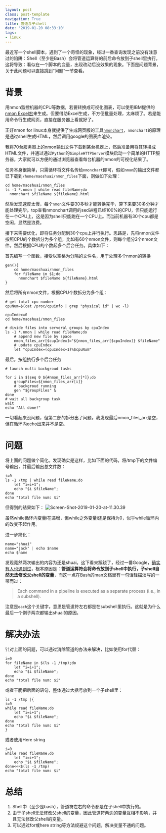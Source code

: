 ```yaml
---
layout: postclass: post-templatenavigation: True
title: 管道与子shell
date: '2019-01-20 08:33:10'
tags:
- linux
---
```


最近写一个shell脚本，遇到了一个奇怪的现象，经过一番查询发现之前没有注意过的陷阱：Shell（至少是Bash）会将管道运算符的前后命令放到子shell里执行。这将导致：看似在一个脚本的变量，出现改动后没效果的现象。下面是问题背景，关于此问题可以直接跳到“问题”一节查看。
# 背景
用nmon监控机器的CPU等数据，若要转换成可视化图表，可以使用IBM提供的[nmon Excel宏](https://www.ibm.com/developerworks/community/wikis/home?lang=en#!/wiki/Power+Systems/page/nmon_analyser)来生成。但要借助Excel生成，不方便批量处理，太麻烦了。若是能用命令行生成网页，直接在服务器上看就好了。

正好nmon for linux本身就提供了生成网页版的工具[`nmonchart`](http://nmon.sourceforge.net/pmwiki.php?n=Site.Nmonchart)，`nmonchart`的原理是通过shell生成HTML，然后调用google的图表库渲染。

我将70台服务器上的nmon输出文件下载到某台机器上，然后准备用将其转换成HTML文件，并通过通过`Python`的`SimpleHTTPServer`模块启动一个简单的HTTP服务器，大家就可以方便的通过浏览器查看每台机器的nmon的可视化结果了。

任务本身很简单，只需循环将文件名传给`nmonchart`即可，假如`nmon`的输出文件都已下载到`/home/maoshuai/nmon_files`下面，则做如下处理：

```
cd home/maoshuai/nmon_files
ls -1 *.nmon | while read fileName;do
  nmonchart $fileName ${fileName}.html
```

然后发现速度太慢，每个`nmon`文件要30多秒才能转换完毕，算下来要30多分钟才能处理完毕。top查看nmonchart调用的sed进程已经100%的CPU，但只能运行在一个CPU上，这是因为shell只能跑在一个CPU上。而当前机器有30个cpu都是空闲，显然是浪费。

接下来需要优化，即将任务分配到30个cpu上并行执行。思路是，先将nmon文件按照CPU的个数拆分为多个组，比如有60个nmon文件，则每个组分2个nmon文件。然后根据CPU的个数起多个后台任务。具体如下：

首先编写一个函数，接受以空格为分隔的文件名，用于处理多个nmon的转换

```
gen(){
    cd home/maoshuai/nmon_files
    for fileName in $1;do
      nmonchart $fileName ${fileName}.html
}
```

然后将所有nmon文件，根据CPU个数拆分为多个组：
```
# get total cpu number
cpuNum=$(cat /proc/cpuinfo | grep "physical id" | wc -l)

cpuIndex=0
cd home/maoshuai/nmon_files

# divide files into serveral groups by cpuIndex
ls -1 *.nmon | while read fileName;do
    # append new file by space
    nmon_files_arr[$cupIndex]="${nmon_files_arr[$cpuIndex]} $fileName" 
    # update cpuIndex
    let "cpuIndex=(cpuIndex+1)%$cpuNum"

```

最后，按组执行多个后台任务
```
# launch multi backgroud tasks

for i in $(seq 0 ${#nmon_files_arr[*]};do
    groupFiles=${nmon_files_arr[i]}
    # backgroud running
    gen "$groupFiles" &
done
# wait all backgroup task
wait
echo "All done!"
```

一切看起来没问题，但第二部的拆分出了问题，我发现最后nmon_files_arr是空，但在循环内echo出来并不是空。

# 问题
将上面的问题做个简化。发现确实是这样，比如下面的代码，将/tmp下的文件编号输出，并最后输出总文件数：

```
i=0
ls -1 /tmp | while read fileName;do
    let "i=i+1";
    echo "$i $fileName";
done
echo "total file num: $i"
```

但得到的结果如下：
![Screen-Shot-2019-01-20-at-11.30.39](/content/images/2019/01/Screen-Shot-2019-01-20-at-11.30.39.jpg)

虽然while循环内变量i在递增，但while之外变量i还是保持为0，似乎while循环内的改变不起作用。

进一步简化：
```
name="shuai"
name="jack" | echo $name
echo $name
```
发现竟然两次输出的内容为还是shuai。这下看来蹊跷了，经过一番Google，[确实有人也遇到过](http://www.linuxprogrammingblog.com/pipe-in-bash-can-be-a-trap)，根本原因是：**管道运算符会将命令放到子shell中执行，子shell自然无法修改父shell的变量**，而这一点在Bash的man文档里有一句话轻描淡写的一带而过：
>Each command in a pipeline is executed as a separate process (i.e., in a subshell).

注意是`each`这个关键字，意思是管道符左右都是在subshell里执行。这就是为什么最后一个例子两次都输出shuai的原因。

# 解决办法
针对上面的问题，可以通过消除管道的办法来解决，比如使用for代替：
```
i=0
for fileName in $(ls -1 /tmp);do
    let "i=i+1";
    echo "$i $fileName";
done
echo "total file num: $i"
```

或者干脆把后面的语句，整体通过大括号放到一个子shell里：
```
ls -1 /tmp |{
i=0
while read fileName;do
    let "i=i+1";
    echo "$i $fileName";
done
echo "total file num: $i"
}
```

或者使用Here string
```
i=0
while read fileName;do
    let "i=i+1";
    echo "$i $fileName";
done<<<$(ls -1 /tmp)
echo "total file num: $i"
```
# 总结
1. Shell中（至少是bash），管道符左右的命令都是在子shell中执行的。
2. 由于子shell无法修改父shell的变量，因此管道符两边的变量互相不影响，并且无法修改父shell的变量。
3. 可以通过for或here string等方法规避这个问题，解决变量不通的问题。

